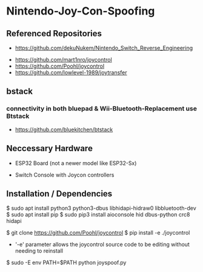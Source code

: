 # Nintendo-Joy-Con-Spoofing

## Referenced Repositories

- <https://github.com/dekuNukem/Nintendo_Switch_Reverse_Engineering>
<!-- - https://github.com/JSnowden33/Wii-Bluetooth-Replacement -->
<!-- - https://github.com/ricardoquesada/bluepad32 -->
- <https://github.com/mart1nro/joycontrol>
- <https://github.com/Poohl/joycontrol>
- <https://github.com/lowlevel-1989/joytransfer>

## bstack

### connectivity in both bluepad & Wii-Bluetooth-Replacement use Btstack

- <https://github.com/bluekitchen/btstack>

## Neccessary Hardware

- ESP32 Board (not a newer model like ESP32-Sx)

- Switch Console with Joycon controllers

## Installation / Dependencies

$ sudo apt install python3 python3-dbus libhidapi-hidraw0 libbluetooth-dev
$ sudo apt install pip
$ sudo pip3 install aioconsole hid dbus-python crc8 hidapi

$ git clone <https://github.com/Poohl/joycontrol>
$ pip install -e ./joycontrol

- '-e' parameter allows the joycontrol source code to be editing without needing to reinstall

$ sudo -E env PATH=$PATH python joyspoof.py
